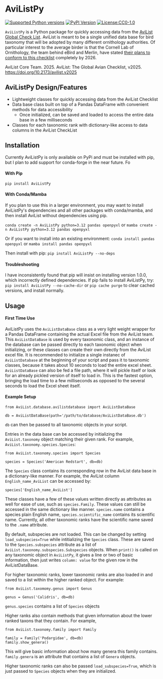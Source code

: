 # AviListPy
<!-- badges: start -->
[![Supported Python versions](https://img.shields.io/pypi/pyversions/AviListPy.svg)](https://pypi.python.org/pypi/AviListPy/)
[![PyPI Version](https://img.shields.io/pypi/v/AviListPy.svg)](https://pypi.python.org/pypi/AviListPy)
[![License:CC0-1.0](https://img.shields.io/badge/License-CC0%201.0-lightgrey.svg)](https://creativecommons.org/public-domain/cc0/)

<!-- badges: end -->

`AviListPy` is a Python package for quickly accessing data from the [AviList Global Check List](https://www.avilist.org/checklist/v2025/). AviList is meant to be a single unified data base for bird taxonomy that will be adopted by many different ornithology authorities. Of particular interest to the average birder is that the Cornell Lab of Ornithology, the team behind eBird and Merlin, have stated [their plans to conform to this checklist](https://ebird.org/news/avilist-a-unified-global-checklist-of-the-worlds-birds-is-now-available) completely by 2026. 

<bold> AviList Core Team. 2025. AviList: The Global Avian Checklist, v2025. https://doi.org/10.2173/avilist.v2025 </bold>

## AviListPy Design/Features
- Lightweight classes for quickly accessing data from the AviList Checklist
- Data base class built on top of a Pandas DataFrame with convenient methods for data accessibility
  - Once initialized, can be saved and loaded to access the entire data base in a few milliseconds
- Classes for each taxonomic rank with dictionary-like access to data columns in the AviList CheckList

## Installation
Currently AviListPy is only available on PyPi and must be installed with pip, but I plan to add support for conda-forge in the near future. Fo

#### With Pip
`pip install AviListPy`

#### With Conda/Mamba
If you plan to use this in a larger environment, you may want to install AviListPy's dependencies and all other packages with conda/mamba, and then install AviList without dependencies using pip.

`conda create -n AviListPy python=3.12 pandas openpyxl` or
`mamba create -n AviListPy python=3.12 pandas openpyxl`

Or if you want to install into an existing environment:
`conda install pandas openpyxl` or 
`mamba install pandas openpyxl`

Then install with pip:
`pip install AviListPy --no-deps`

#### Troubleshooting
I have inconsistently found that pip will insist on installing version 1.0.0, which incorrectly defined dependencies. If pip fails to install AviListPy, try:
`pip install AviListPy --no-cache-dir` or `pip cache purge` to clear cached versions, and install normally.

## Usage 
#### First Time Use
AviListPy uses the `AviListDataBase` class as a very light weight wrapper for a Pandas DataFrame containing the actual Excel file from the AviList team. This `AviListDataBase` is used by every taxonomic class, and an instance of the database can be passed directly to each taxonomic object when initializing, or these classes can create their own directly from the AviList excel file. It is recommended to initialize a single instanec of `AviListDatabase` at the beginning of your script and pass it to taxonomic classes, because it takes about 10 seconds to load the entire excel sheet. `AviListDataBase` can also be fed a file path, where it will pickle itself or look for an already pickled version of itself to load in. This is the fastest option, bringing the load time to a few milliseconds as opposed to the several seconds to load the Excel sheet itself.

#### Example Setup
```
from AviList.database.avilistdatabase import AviListDataBase

db = AviListDataBase(path='/path/to/database/AviListDataBase.db')
```
`db` can then be passed to all taxonomic objects in your script.

Entries in the data base can be accessed by initializing the `AviList.taxonomy` object matching their given rank. For example, `AviList.taxonomy.species.Species`:
```
from AviList.taxonomy.species import Species

species = Species('American Redstart', db=db)
```
The `Species` class contains its corresponding row in the AviList data base in a dictionary-like manner. For example, the AviList column `English_name_AviList` can be accessed by:
```
species['English_name_AviList']
```
These classes have a few of these values written directly as attributes as well for ease of use, such as `species.Family`. These values can still be accessed in the same dictionary like manner. 
`species.name` contains a species plain English name, `species.scientific_name` contains its scientific name. Currently, all other taxonomic ranks have the scientific name saved to the `.name` attribute.

By default, subspecies are not loaded. This can be changed by setting `load_subspecies=True` while intitializing the `Species` class. These are saved to the `Species.subspecies` attribute as a list of `AviList.taxonomy.subspecies.Subspecies` objects. 
When `print()` is called on any taxonomic object in `AviListPy`, it gives a line or two of basic information, then just writes `column: value` for the given row in the AviListDataBase.

For higher taxonomic ranks, lower taxonomic ranks are also loaded in and saved to a list within the higher ranked object. For example:
```
from AviList.taxomomy.genus import Genus

genus = Genus('Calidris', db=db)
```
`genus.species` contains a list of `Species` objects

Higher ranks also contain methods that given information about the lower ranked taxons that they contain. For example,
```
from AviList.taxonomy.family import Family

family = Family('Podargidae', db=db)
family.show_genera()
```
This will give basic information about how many genera this family contains. `family.genera` is an attribute that contains a list of `Genera` objects.

Higher taxonomic ranks can also be passed `load_subspecies=True`, which is just passed to `Species` objects when they are initialized.
